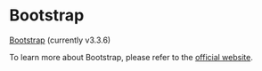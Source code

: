 # Bootstrap

[Bootstrap](http://getbootstrap.com/) (currently v3.3.6)

To learn more about Bootstrap, please refer to the [official website](http://getbootstrap.com/).